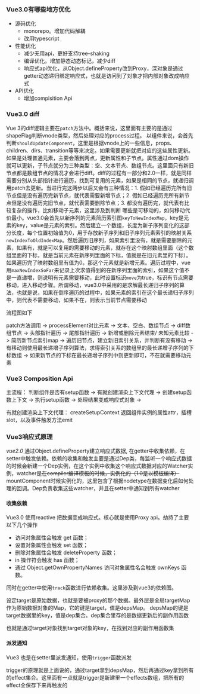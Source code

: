 ### Vue3.0有哪些地方优化

* 源码优化
   - monorepo。增加代码解耦
   - 改用typescript
* 性能优化
   - 减少无用api，更好支持tree-shaking
   - 编译优化。增加静态动态标记，减少diff
   - 响应式api优化，从Object.defineProperty改到Proxy，深对象是通过getter动态递归绑定响应式，也就是访问到了对象才把内部对象改成响应式
* API优化
   - 增加compisition Api


### Vue3.0 diff

Vue 3的diff逻辑主要在`patch`方法中。概括来说，这里面有主要的是通过shapeFlag判断vnode类型，然后处理对应的process过程。
以组件来说，会首先判断`shouldUpdateComponent`，这里是根据vnode上的一些信息，props、children、dirs、transition等等来决定。如果需要更新就把对应的这些属性更新。
如果是处理普通元素，主要会落到两点，更新属性和子节点。属性通过dom操作就可以更新，子节点就分为三种类型：空、文本节点、数组节点。这里面只有新旧节点都是数组节点的情况才会进行diff。diff的过程有一部分和2.0一样，就是同样需要分别从头部指针进行遍历，找到可复用的元素，如果是相同的节点，就递归调用patch去更新。当进行完这两步以后又会有三种情况：1. 假如已经遍历完所有旧节点但是没有遍历完新节点，就代表需要新增节点；2. 假如已经遍历完所有新节点但是没有遍历完旧节点，就代表需要删除节点；3. 都没有遍历完，就代表有比较复杂的操作，比如移动子元素，这里涉及到判断 哪些是可移动的，如何移动代价最小。vue3.0会首先以新序列的元素简历索引图`keyToNewIndexMap`，key是元素的key，value是元素的索引。然后建立一个数组，长度为新子序列变化的这部分长度，每个位置初始值为0，用于存放新子序列和旧子序列元素索引的映射关系`newIndexToOldIndexMap`。然后遍历旧序列，如果索引里没有，就是需要删除的元素，如果有，就是可以复用的需要移动的元素，就存在这个映射数组里面（这个数组里面的下标，就是当前元素在新序列里面的下标，值就是在旧元素里的下标）。如果遍历完了映射数组里有值为0，那这个元素就是新增元素。遍历过程中，vue用`maxNewIndexSoFar`来记录上次求值得到的在新序列里面的索引，如果这个值不是一直递增，则说明有元素需要移动，此时设置标识`move`为true，标识有节点需要移动，进入移动步骤。所谓移动，vue3.0中采用的是求解最长递归子序列的算法，也就是说，如果在倒序遍历的过程中，如果元素的索引在这个最长递归子序列中，则代表不需要移动，如果不在，则表示当前节点需要移动

流程图如下

patch方法调用 -> processElement对比元素 -> 文本、空白、数组节点 -> diff数组节点 -> 头部指针遍历 -> 尾部指针遍历 -> 新增或删除元素结束/ 未知元素比较 -> 简历新节点索引map -> 遍历旧节点，建立新旧索引关系，并判断有没有移动 -> 有移动则使用最长递增子序列算法，求得索引关系的数组里的最长递增子序列的下标数组 -> 如果新节点的下标在最长递增子序列中则更新即可，不在就需要移动元素


### Vue3 Composition Api

主流程： 判断组件是否有setup函数 -> 有就创建渲染上下文代理 -> 创建setup函数上下文 -> 执行setup函数 -> 处理结果变成响应式对象 -> 

有就创建渲染上下文代理： createSetupContext 返回组件实例的属性attr，插槽slot，以及事件触发方法emit

### Vue3响应式原理

*vue2.0* 通过Object.defineProperty建立响应式数据, 在getter中收集依赖，在setter中触发依赖。依赖的收集和触发主要是通过Dep类，每监听一个响应式数据的时候会新建一个Dep实例，在这个实例中收集这个响应式数据对应的Watcher实例，watcher是~~在compiler编译模板的时候，实例化的（1.0是以模板编译）~~ mountComponent时候实例化的，这里包含了根据nodetype在数据变化后如何处理的回调。Dep负责收集这些watcher，并且在setter中通知到所有watcher


#### 收集依赖
Vue3.0 使用reactive 把数据变成响应式。核心就是使用Proxy api。劫持了主要以下几个操作
* 访问对象属性会触发 get 函数；
* 设置对象属性会触发 set 函数；
* 删除对象属性会触发 deleteProperty 函数；
* in 操作符会触发 has 函数；
* 通过 Object.getOwnPropertyNames 访问对象属性名会触发 ownKeys 函数。

同时在getter中使用`track`函数进行依赖收集。这里涉及到vue3的依赖图。

设定target是原始数据，也就是要被proxy的那个数据。最外层是全局targetMap作为原始数据对象的Map，它的键是target，值是depsMap。 depsMap的键是target数据里的key，值是dep集合。dep集合里存的是数据更新后的副作用函数

也就是通过target对象找到target对象的key，在找到对应的副作用函数集

#### 派发通知
Vue3 也是在setter里派发通知，使用`trigger`函数派发

trigger的原理就是上面说的，通过target拿到depsMap，然后再通过key拿到所有的effect集合。这里面有一点就是trigger是新建里一个effects数组，把所有的effect全保存下来再触发的